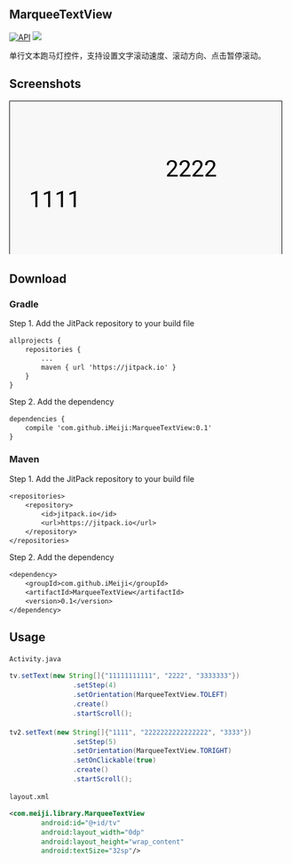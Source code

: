 ## MarqueeTextView
[![API](https://img.shields.io/badge/API-14%2B-brightgreen.svg?style=flat)](https://android-arsenal.com/api?level=14) [![](https://jitpack.io/v/iMeiji/SetupWizardLayout.svg)](https://jitpack.io/#iMeiji/SetupWizardLayout)

单行文本跑马灯控件，支持设置文字滚动速度、滚动方向、点击暂停滚动。

## Screenshots
![](art/preview.gif)

## Download

### Gradle

Step 1. Add the JitPack repository to your build file
```
allprojects {
    repositories {
        ...
        maven { url 'https://jitpack.io' }
    }
}
```
Step 2. Add the dependency
```
dependencies {
    compile 'com.github.iMeiji:MarqueeTextView:0.1'
}
```

### Maven
Step 1. Add the JitPack repository to your build file
```
<repositories>
    <repository>
        <id>jitpack.io</id>
        <url>https://jitpack.io</url>
    </repository>
</repositories>
```
Step 2. Add the dependency
```
<dependency>
    <groupId>com.github.iMeiji</groupId>
    <artifactId>MarqueeTextView</artifactId>
    <version>0.1</version>
</dependency>
```

## Usage

`Activity.java`  
```java
tv.setText(new String[]{"11111111111", "2222", "3333333"})
                .setStep(4)
                .setOrientation(MarqueeTextView.TOLEFT)
                .create()
                .startScroll();

tv2.setText(new String[]{"1111", "2222222222222222", "3333"})
                .setStep(5)
                .setOrientation(MarqueeTextView.TORIGHT)
                .setOnClickable(true)
                .create()
                .startScroll();
```

`layout.xml`  
```xml
<com.meiji.library.MarqueeTextView
        android:id="@+id/tv"
        android:layout_width="0dp"
        android:layout_height="wrap_content"
        android:textSize="32sp"/>
```

